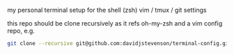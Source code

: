 my personal terminal setup for the shell (zsh) vim / tmux / git settings

this repo should be clone recursively as it refs oh-my-zsh and a vim config repo, e.g.
```bash
git clone --recursive git@github.com:davidjstevenson/terminal-config.git
```
